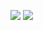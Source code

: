 <img src="https://codecov.io/gh/ev1gilatio/Credit_Bank/graph/badge.svg?token=PSI631RF9D"/> <img src="https://sonarcloud.io/api/project_badges/measure?project=ev1gilatio_Credit_Bank&metric=alert_status"/>
